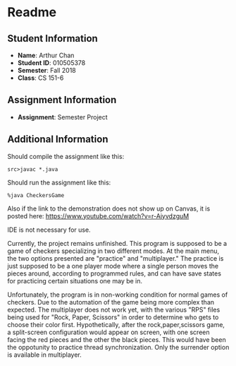 # Readme

## Student Information

- **Name**: Arthur Chan
- **Student ID**: 010505378
- **Semester**: Fall 2018
- **Class**: CS 151-6

## Assignment Information
- **Assignment**: Semester Project

## Additional Information
Should compile the assignment like this: 
```text
src>javac *.java
```

Should run the assignment like this: 
```text
%java CheckersGame
```

Also if the link to the demonstration does not show up on Canvas, it is posted here: 
https://www.youtube.com/watch?v=r-AjyvdzguM

IDE is not necessary for use.

Currently, the project remains unfinished. This program is supposed to be a game of checkers specializing
in two different modes. At the main menu, the two options presented are "practice" and "multiplayer."
The practice is just supposed to be a one player mode where a single person moves the pieces around, according
 to programmed rules, and can have save states for practicing certain situations one may be in. 
 
Unfortunately, the program is in non-working condition for normal games of checkers. Due to the automation of 
the game being more complex than expected. The multiplayer does not work yet, with the various "RPS" files 
being used for "Rock, Paper, Scissors" in order to determine who gets to choose their color first. Hypothetically, after 
the rock,paper,scissors game, a split-screen configuration would appear on screen, with one screen facing the 
red pieces and the other the black pieces. This would have been the oppotunity to practice thread synchronization. 
Only the surrender option is available in multiplayer. 